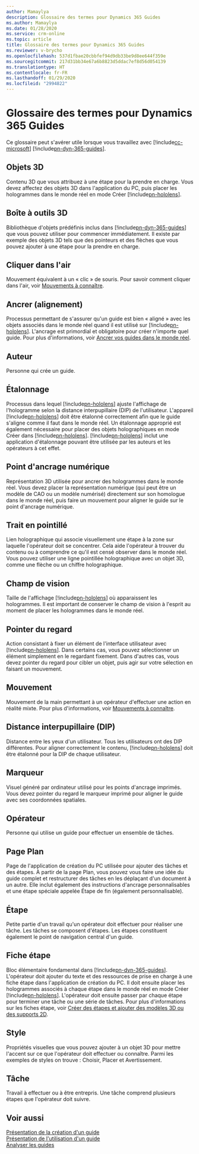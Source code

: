 ```yaml
---
author: Mamaylya
description: Glossaire des termes pour Dynamics 365 Guides
ms.author: Mamaylya
ms.date: 01/28/2020
ms.service: crm-online
ms.topic: article
title: Glossaire des termes pour Dynamics 365 Guides
ms.reviewer: v-brycho
ms.openlocfilehash: 537d1fbae20cbbfef94d9db33be9d8ee644f359e
ms.sourcegitcommit: 217d31bb34e67a6b8823d5ddac7ef8d56d054139
ms.translationtype: HT
ms.contentlocale: fr-FR
ms.lasthandoff: 01/29/2020
ms.locfileid: "2994822"
---
```

# <a name="glossary-of-terms-for-dynamics-365-guides"></a>Glossaire des termes pour Dynamics 365 Guides

Ce glossaire peut s'avérer utile lorsque vous travaillez avec [!include[cc-microsoft](../includes/cc-microsoft.md)] [!include[pn-dyn-365-guides](../includes/pn-dyn-365-guides.md)].

## <a name="3d-parts"></a>Objets 3D
Contenu 3D que vous attribuez à une étape pour la prendre en charge. Vous devez affectez des objets 3D dans l'application du PC, puis placer les hologrammes dans le monde réel en mode Créer [!include[pn-hololens](../includes/pn-hololens.md)].

## <a name="3d-toolkit"></a>Boîte à outils 3D
Bibliothèque d'objets prédéfinis inclus dans [!include[pn-dyn-365-guides](../includes/pn-dyn-365-guides.md)] que vous pouvez utiliser pour commencer immédiatement. Il existe par exemple des objets 3D tels que des pointeurs et des flèches que vous pouvez ajouter à une étape pour la prendre en charge.

## <a name="air-tap"></a>Cliquer dans l'air
Mouvement équivalent à un « clic » de souris. Pour savoir comment cliquer dans l'air, voir [Mouvements à connaître](authoring-gestures.md).

## <a name="anchoring-alignment"></a>Ancrer (alignement)
Processus permettant de s'assurer qu'un guide est bien « aligné » avec les objets associés dans le monde réel quand il est utilisé sur [!include[pn-hololens](../includes/pn-hololens.md)]. L'ancrage est primordial et obligatoire pour créer n'importe quel guide. Pour plus d'informations, voir [Ancrer vos guides dans le monde réel](anchor.md).

## <a name="author"></a>Auteur
Personne qui crée un guide.

## <a name="calibration"></a>Étalonnage
Processus dans lequel [!include[pn-hololens](../includes/pn-hololens.md)] ajuste l'affichage de l'hologramme selon la distance interpupillaire (DIP) de l'utilisateur. L'appareil [!include[pn-hololens](../includes/pn-hololens.md)] doit être étalonné correctement afin que le guide s'aligne comme il faut dans le monde réel. Un étalonnage approprié est également nécessaire pour placer des objets holographiques en mode Créer dans [!include[pn-hololens](../includes/pn-hololens.md)]. [!include[pn-hololens](../includes/pn-hololens.md)] inclut une application d'étalonnage pouvant être utilisée par les auteurs et les opérateurs à cet effet. 

## <a name="digital-anchor"></a>Point d'ancrage numérique
Représentation 3D utilisée pour ancrer des hologrammes dans le monde réel. Vous devez placer la représentation numérique (qui peut être un modèle de CAO ou un modèle numérisé) directement sur son homologue dans le monde réel, puis faire un mouvement pour aligner le guide sur le point d'ancrage numérique.

## <a name="dotted-line"></a>Trait en pointillé
Lien holographique qui associe visuellement une étape à la zone sur laquelle l'opérateur doit se concentrer. Cela aide l'opérateur à trouver du contenu ou à comprendre ce qu'il est censé observer dans le monde réel. Vous pouvez utiliser une ligne pointillée holographique avec un objet 3D, comme une flèche ou un chiffre holographique. 

## <a name="field-of-view-fov"></a>Champ de vision
Taille de l'affichage [!include[pn-hololens](../includes/pn-hololens.md)] où apparaissent les hologrammes. Il est important de conserver le champ de vision à l'esprit au moment de placer les hologrammes dans le monde réel.

## <a name="gaze"></a>Pointer du regard
Action consistant à fixer un élément de l'interface utilisateur avec [!include[pn-hololens](../includes/pn-hololens.md)]. Dans certains cas, vous pouvez sélectionner un élément simplement en le regardant fixement. Dans d'autres cas, vous devez pointer du regard pour cibler un objet, puis agir sur votre sélection en faisant un mouvement.

## <a name="gesture"></a>Mouvement
Mouvement de la main permettant à un opérateur d'effectuer une action en réalité mixte. Pour plus d'informations, voir [Mouvements à connaître](authoring-gestures.md).

## <a name="interpupillary-distance-ipd"></a>Distance interpupillaire (DIP)
Distance entre les yeux d'un utilisateur. Tous les utilisateurs ont des DIP différentes. Pour aligner correctement le contenu, [!include[pn-hololens](../includes/pn-hololens.md)] doit être étalonné pour la DIP de chaque utilisateur. 

## <a name="marker"></a>Marqueur
Visuel généré par ordinateur utilisé pour les points d'ancrage imprimés. Vous devez pointer du regard le marqueur imprimé pour aligner le guide avec ses coordonnées spatiales.

## <a name="operator"></a>Opérateur
Personne qui utilise un guide pour effectuer un ensemble de tâches. 

## <a name="outline-page"></a>Page Plan
Page de l'application de création du PC utilisée pour ajouter des tâches et des étapes. À partir de la page Plan, vous pouvez vous faire une idée du guide complet et restructurer des tâches en les déplaçant d'un document à un autre. Elle inclut également des instructions d'ancrage personnalisables et une étape spéciale appelée Étape de fin (également personnalisable).

## <a name="step"></a>Étape
Petite partie d'un travail qu'un opérateur doit effectuer pour réaliser une tâche. Les tâches se composent d'étapes. Les étapes constituent également le point de navigation central d'un guide.

## <a name="step-card"></a>Fiche étape
Bloc élémentaire fondamental dans [!include[pn-dyn-365-guides](../includes/pn-dyn-365-guides.md)]. L'opérateur doit ajouter du texte et des ressources de prise en charge à une fiche étape dans l'application de création du PC. Il doit ensuite placer les hologrammes associés à chaque étape dans le monde réel en mode Créer [!include[pn-hololens](../includes/pn-hololens.md)]. L'opérateur doit ensuite passer par chaque étape pour terminer une tâche ou une série de tâches. Pour plus d'informations sur les fiches étape, voir [Créer des étapes et ajouter des modèles 3D ou des supports 2D](create-steps-assign-media.md).

## <a name="style"></a>Style
Propriétés visuelles que vous pouvez ajouter à un objet 3D pour mettre l'accent sur ce que l'opérateur doit effectuer ou connaître. Parmi les exemples de styles on trouve : Choisir, Placer et Avertissement.

## <a name="task"></a>Tâche
Travail à effectuer ou à être entrepris. Une tâche comprend plusieurs étapes que l'opérateur doit suivre. 

## <a name="see-also"></a>Voir aussi

[Présentation de la création d'un guide](authoring-overview.md)<br>
[Présentation de l'utilisation d'un guide](operator-overview.md)<br>
[Analyser les guides](analytics-guide.md)
